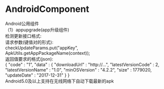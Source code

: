 # AndroidComponent
Android公用组件<br>
（1）appupgrade(app升级组件)<br>
检测更新接口格式:<br>
请求参数(键值对的形式):<br>
checkUpdateParams.put("appKey", ApkUtils.getAppPackageName(context));<br>
返回值要求的格式(json):<br>
{
	"code" : "1",
	"data" : {
		"downloadUrl" : "http://...",
		"latestVersionCode" : 2,
		"latestVersionName" : "1.0",
		"minOSVersion" : "4.2.2",
		"size" : 1779020,
		"updateDate" : "2017-12-31"
	}
}<br>
Android5.0及以上支持在无线网络下自动下载最新的apk
